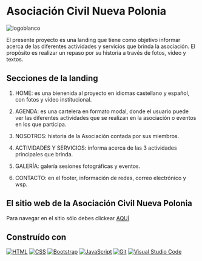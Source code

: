 # Asociación Civil Nueva Polonia

![logoblanco](https://github.com/juanpablo1978/asociacion.github.io/assets/86315284/67cbc7b2-4c68-4b13-bd7c-c8a2c7cc5449)

El presente proyecto es una landing que tiene como objetivo informar acerca de las diferentes actividades y servicios que brinda la asociación.
El propósito es realizar un repaso por su historia a través de fotos, video y textos.

## Secciones de la landing

1. HOME: es una bienenida al proyecto en idiomas castellano y español, con fotos y video institucional.

3. AGENDA: es una cartelera en formato modal, donde el usuario puede ver las diferentes actividades que se realizan en la asociación o eventos en los que participa.

4. NOSOTROS: historia de la Asociación contada por sus miembros.

5. ACTIVIDADES Y SERVICIOS: informa acerca de las 3 actividades principales que brinda.

6. GALERÍA: galería sesiones fotográficas y eventos.

7. CONTACTO: en el footer, información de redes, correo electrónico y wsp.

## El sitio web de la Asociación Civil Nueva Polonia

Para navegar en el sitio sólo debes clickear [AQUÍ](https://juanpablo1978.github.io/asociacion.github.io/)

## Construído con

[![HTML](https://img.shields.io/badge/HTML-5-orange?style=flat&logo=html5&logoColor=white)](https://developer.mozilla.org/en-US/docs/Web/Guide/HTML/HTML5)
[![CSS](https://img.shields.io/badge/CSS-3-blue?style=flat&logo=css3&logoColor=white)](https://www.w3.org/Style/CSS/Overview.en.html)
[![Bootstrap](https://img.shields.io/badge/Bootstrap-4.6.0-7952B3?style=flat&logo=bootstrap&logoColor=white)](https://getbootstrap.com/)
[![JavaScript](https://img.shields.io/badge/JavaScript-ES6-F7DF1E?style=flat&logo=javascript&logoColor=white)](https://developer.mozilla.org/en-US/docs/Web/JavaScript)
[![Git](https://img.shields.io/badge/Git-F05032?style=flat&logo=git&logoColor=white)](https://git-scm.com/)
[![Visual Studio Code](https://img.shields.io/badge/Visual%20Studio%20Code-1.63-007ACC?style=flat&logo=visual-studio-code&logoColor=white)](https://code.visualstudio.com/)


